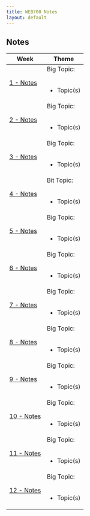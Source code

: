 ```yaml
---
title: WEB700 Notes
layout: default
---
```


## Notes

<table>
<thead>
<tr>
<th>Week</th>
<th>Theme</th>
</tr>
</thead>
<tbody>
<tr>
<td><a href="/web422/notes/week01">1 - Notes</a></td>
<td>
Big Topic:<br><br>
<ul>
<li>Topic(s)</li>
</ul>
</td>
</tr>
<tr>
<td><a href="/web422/notes/week02">2 - Notes</a></td>
<td>
Big Topic:<br><br>
<ul>
<li>Topic(s)</li>
</ul>
</td>
</tr>
<tr>
<td><a href="/web422/notes/week03">3 - Notes</a></td>
<td>
Big Topic:<br><br>
<ul>
<li>Topic(s)</li>
</ul>
</td>
</tr>
<tr>
<td><a href="/web422/notes/week04">4 - Notes</a></td>
<td>
Bit Topic:<br><br>
<ul>
<li>Topic(s)</li>
</ul>
</td>
</tr>
<tr>
<td><a href="/web422/notes/week05">5 - Notes</a></td>
<td>
Big Topic:<br><br>
<ul>
<li>Topic(s)</li>
</ul>
</td>
</tr>
<tr>
<td><a href="/web422/notes/week06">6 - Notes</a></td>
<td>
Big Topic:<br><br>
<ul>
<li>Topic(s)</li>
</ul>
</td>
</tr>
<tr>
<td><a href="/web422/notes/week07">7 - Notes</a></td>
<td>
Big Topic:<br><br>
<ul>
<li>Topic(s)</li>
</ul>
</td>
</tr>
<tr>
<td><a href="/web422/notes/week08">8 - Notes</a></td>
<td>
Big Topic:<br><br>
<ul>
<li>Topic(s)</li>
</ul>
</td>
</tr>
  <tr>
<td><a href="/web422/notes/week09">9 - Notes</a></td>
<td>
Big Topic:<br><br>
<ul>
<li>Topic(s)</li>
</ul>
</td>
</tr>
  <tr>
<td><a href="/web422/notes/week10">10 - Notes</a></td>
<td>
Big Topic:<br><br>
<ul>
<li>Topic(s)</li>
</ul>
</td>
</tr>
    <tr>
<td><a href="/web422/notes/week11">11 - Notes</a></td>
<td>
  Big Topic:<br><br>
<ul>
  <li>Topic(s)</li>
  </ul>
</td>
</tr>
  <tr>
<td><a href="/web422/notes/week12">12 - Notes</a></td>
<td>
Big Topic:<br><br>
<ul>
<li>Topic(s)</li>
</ul>  
</td>
</tr>
</tbody>
</table>
